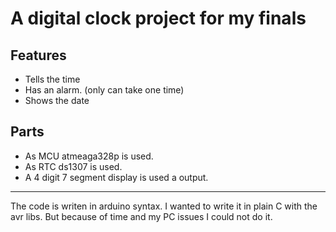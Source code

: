 # A digital clock project for my finals
## Features
- Tells the time
- Has an alarm. (only can take one time)
- Shows the date

## Parts
- As MCU atmeaga328p is used.
- As RTC ds1307 is used.
- A 4 digit 7 segment display is used a output.

-------------------------------------------------------
The code is writen in arduino syntax. I wanted to write it in plain C with the avr libs. But because of time and my PC issues I could not do it.